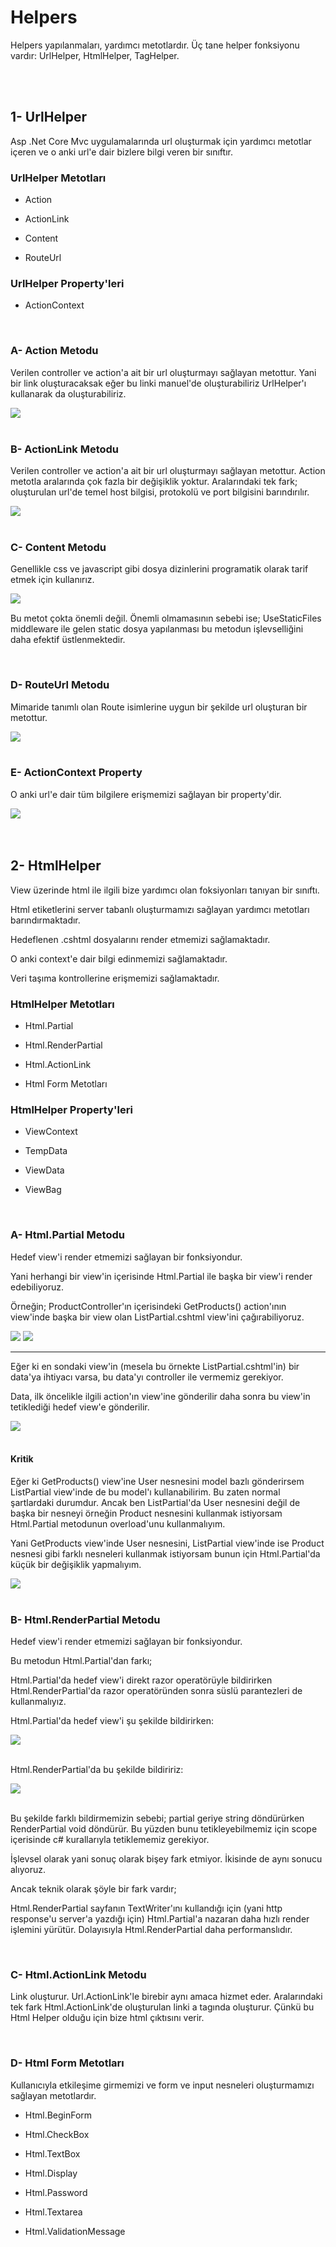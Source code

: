 # Helpers
<p>
Helpers yapılanmaları, yardımcı metotlardır. Üç tane helper fonksiyonu vardır: UrlHelper, HtmlHelper, TagHelper.
</p>
<br><br>

## 1- UrlHelper 
<p>
Asp .Net Core Mvc uygulamalarında url oluşturmak için yardımcı metotlar içeren ve o anki url'e dair bizlere bilgi veren bir sınıftır.
</p>

### UrlHelper Metotları
* <p>Action</p>
* <p>ActionLink</p>
* <p>Content</p>
* <p>RouteUrl</p>

### UrlHelper Property'leri
* <p>ActionContext</p>
<br>


### A- Action Metodu
<p>
Verilen controller ve action'a ait bir url oluşturmayı sağlayan metottur. Yani bir link oluşturacaksak eğer bu linki manuel'de oluşturabiliriz UrlHelper'ı kullanarak da oluşturabiliriz.
</p>
<img src="img/urlhelper.png">
<br><br>


### B- ActionLink Metodu
<p>
Verilen controller ve action'a ait bir url oluşturmayı sağlayan metottur. Action metotla aralarında çok fazla bir değişiklik yoktur. Aralarındaki tek fark; oluşturulan url'de temel host bilgisi, protokolü ve port bilgisini barındırılır.     
</p>
<img src="img/urlhelper1.png">
<br><br>


### C- Content Metodu
<p>
Genellikle css ve javascript gibi dosya dizinlerini programatik olarak tarif etmek için kullanırız. 
</p>
<img src="img/urlhelper2.png">
<p style="margin-top: 15px">
Bu metot çokta önemli değil. Önemli olmamasının sebebi ise; UseStaticFiles middleware ile gelen static dosya yapılanması bu metodun işlevselliğini daha efektif üstlenmektedir. 
</p>
<br>


### D- RouteUrl Metodu
<p>
Mimaride tanımlı olan Route isimlerine uygun bir şekilde url oluşturan bir metottur.
</p>
<img src="img/routeurl.png">
<br><br>


### E- ActionContext Property
<p>
O anki url'e dair tüm bilgilere erişmemizi sağlayan bir property'dir.
</p>
<img src="img/actioncontext.png">
<br><br><br>


## 2- HtmlHelper 
<p>
View üzerinde html ile ilgili bize yardımcı olan foksiyonları tanıyan bir sınıftı.
</p>

<p>
Html etiketlerini server tabanlı oluşturmamızı sağlayan yardımcı metotları barındırmaktadır.
</p>

<p>
Hedeflenen .cshtml dosyalarını render etmemizi sağlamaktadır.
</p>

<p>
O anki context'e dair bilgi edinmemizi sağlamaktadır. 
</p>

<p>
Veri taşıma kontrollerine erişmemizi sağlamaktadır.
</p>

### HtmlHelper Metotları
* <p>Html.Partial</p>
* <p>Html.RenderPartial</p>
* <p>Html.ActionLink</p>
* <p>Html Form Metotları</p>

### HtmlHelper Property'leri
* <p>ViewContext</p>
* <p>TempData</p>
* <p>ViewData</p>
* <p>ViewBag</p>
<br>


### A- Html.Partial Metodu
<p>
Hedef view'i render etmemizi sağlayan bir fonksiyondur.
</p>
<p>
Yani herhangi bir view'in içerisinde Html.Partial ile başka bir view'i render edebiliyoruz.
</p>
<p>
Örneğin; ProductController'ın içerisindeki GetProducts() action'ının view'inde başka bir view olan ListPartial.cshtml view'ini çağırabiliyoruz.
</p>
<img src="img/htmlpartial.png">
<img src="img/htmlpartial1.png">
<br>
<hr>
<p>
Eğer ki en sondaki view'in (mesela bu örnekte ListPartial.cshtml'in) bir data'ya ihtiyacı varsa, bu data'yı controller ile vermemiz gerekiyor.
</p>
<p>
Data, ilk öncelikle ilgili action'ın view'ine gönderilir daha sonra bu view'in tetiklediği hedef view'e gönderilir.  
</p>
<img src="img/htmlpartial2.png">
<br><br>

#### Kritik
<p>
Eğer ki GetProducts() view'ine User nesnesini model bazlı gönderirsem ListPartial view'inde de bu model'ı kullanabilirim. Bu zaten normal şartlardaki durumdur. Ancak ben ListPartial'da User nesnesini değil de başka bir nesneyi örneğin Product nesnesini kullanmak istiyorsam Html.Partial metodunun overload'unu kullanmalıyım.
</p>
<p>
Yani GetProducts view'inde User nesnesini, ListPartial view'inde ise Product nesnesi gibi farklı nesneleri kullanmak istiyorsam bunun için Html.Partial'da küçük bir değişiklik yapmalıyım.
</p>
<img src="img/htmlpartial3.png">
<br><br>


### B- Html.RenderPartial Metodu
<p>
Hedef view'i render etmemizi sağlayan bir fonksiyondur.
</p>
<p>
Bu metodun Html.Partial'dan farkı; 
</p>
<p>
Html.Partial'da hedef view'i direkt razor operatörüyle bildirirken Html.RenderPartial'da razor operatöründen sonra süslü parantezleri de kullanmalıyız.
</p>
<p>
Html.Partial'da hedef view'i şu şekilde bildirirken:
</p>
<img src="img/htmlpartial4.png">
<br><br>
<p>
Html.RenderPartial'da bu şekilde bildiririz:
</p>
<img src="img/htmlrenderpartial.png">
<br><br>
<p>
Bu şekilde farklı bildirmemizin sebebi; partial geriye string döndürürken RenderPartial void döndürür. Bu yüzden bunu tetikleyebilmemiz için scope içerisinde c# kurallarıyla tetiklememiz gerekiyor.
</p>
<p>
İşlevsel olarak yani sonuç olarak bişey fark etmiyor. İkisinde de aynı sonucu alıyoruz. 
</p>
<p>
Ancak teknik olarak şöyle bir fark vardır;
</p>
<p>
Html.RenderPartial sayfanın TextWriter'ını kullandığı için (yani http response'u server'a yazdığı için) Html.Partial'a nazaran daha hızlı render işlemini yürütür. Dolayısıyla Html.RenderPartial daha performanslıdır.
</p>
<br>


### C- Html.ActionLink Metodu
<p>
Link oluşturur. Url.ActionLink'le birebir aynı amaca hizmet eder. Aralarındaki tek fark Html.ActionLink'de oluşturulan linki a tagında oluşturur. Çünkü bu Html Helper olduğu için bize html çıktısını verir.
</p>
<br>


### D- Html Form Metotları
<p>
Kullanıcıyla etkileşime girmemizi ve form ve input nesneleri oluşturmamızı sağlayan metotlardır. 
</p>

* <p>Html.BeginForm</p> 
* <p>Html.CheckBox</p> 
* <p>Html.TextBox</p> 
* <p>Html.Display</p> 
* <p>Html.Password</p> 
* <p>Html.Textarea</p> 
* <p>Html.ValidationMessage</p> 






